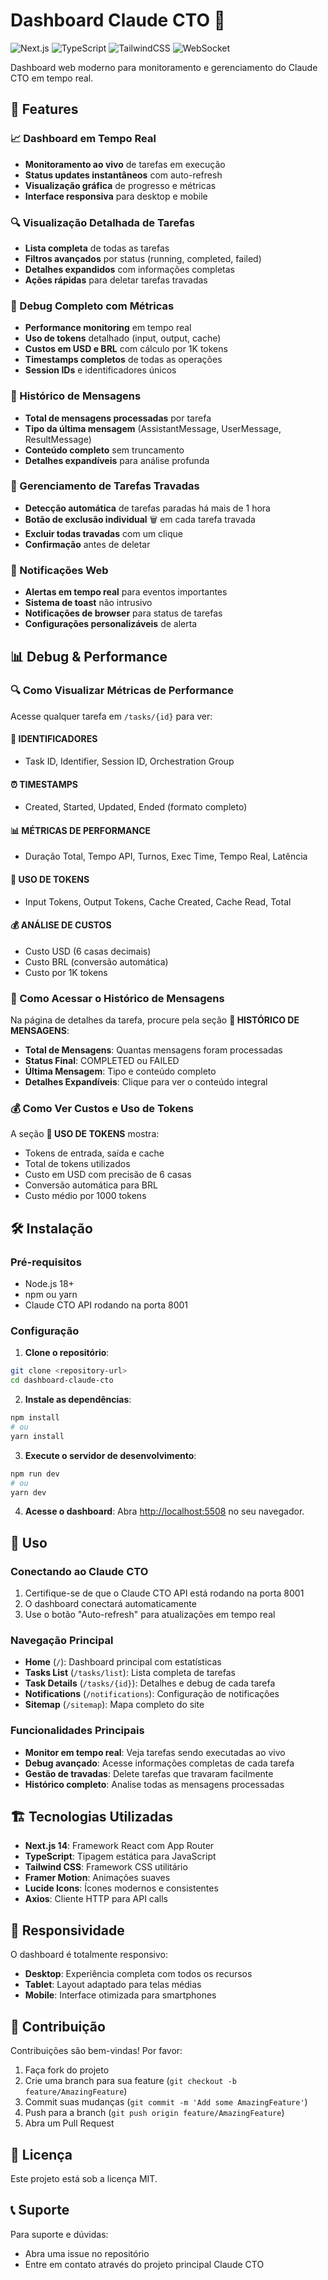 # Dashboard Claude CTO 🚀

![Next.js](https://img.shields.io/badge/Next.js-000000?style=for-the-badge&logo=next.js&logoColor=white)
![TypeScript](https://img.shields.io/badge/TypeScript-007ACC?style=for-the-badge&logo=typescript&logoColor=white)
![TailwindCSS](https://img.shields.io/badge/Tailwind_CSS-38B2AC?style=for-the-badge&logo=tailwind-css&logoColor=white)
![WebSocket](https://img.shields.io/badge/WebSocket-010101?style=for-the-badge&logo=socket.io&logoColor=white)

Dashboard web moderno para monitoramento e gerenciamento do Claude CTO em tempo real.

## 🚀 Features

### 📈 Dashboard em Tempo Real
- **Monitoramento ao vivo** de tarefas em execução
- **Status updates instantâneos** com auto-refresh
- **Visualização gráfica** de progresso e métricas
- **Interface responsiva** para desktop e mobile

### 🔍 Visualização Detalhada de Tarefas
- **Lista completa** de todas as tarefas
- **Filtros avançados** por status (running, completed, failed)
- **Detalhes expandidos** com informações completas
- **Ações rápidas** para deletar tarefas travadas

### 🐛 Debug Completo com Métricas
- **Performance monitoring** em tempo real
- **Uso de tokens** detalhado (input, output, cache)
- **Custos em USD e BRL** com cálculo por 1K tokens
- **Timestamps completos** de todas as operações
- **Session IDs** e identificadores únicos

### 📨 Histórico de Mensagens
- **Total de mensagens processadas** por tarefa
- **Tipo da última mensagem** (AssistantMessage, UserMessage, ResultMessage)
- **Conteúdo completo** sem truncamento
- **Detalhes expandíveis** para análise profunda

### 🚫 Gerenciamento de Tarefas Travadas
- **Detecção automática** de tarefas paradas há mais de 1 hora
- **Botão de exclusão individual** 🗑️ em cada tarefa travada
- **Excluir todas travadas** com um clique
- **Confirmação** antes de deletar

### 🔔 Notificações Web
- **Alertas em tempo real** para eventos importantes
- **Sistema de toast** não intrusivo
- **Notificações de browser** para status de tarefas
- **Configurações personalizáveis** de alerta

## 📊 Debug & Performance

### 🔍 Como Visualizar Métricas de Performance
Acesse qualquer tarefa em `/tasks/{id}` para ver:

#### 🔑 IDENTIFICADORES
- Task ID, Identifier, Session ID, Orchestration Group

#### ⏰ TIMESTAMPS
- Created, Started, Updated, Ended (formato completo)

#### 📊 MÉTRICAS DE PERFORMANCE
- Duração Total, Tempo API, Turnos, Exec Time, Tempo Real, Latência

#### 🎯 USO DE TOKENS
- Input Tokens, Output Tokens, Cache Created, Cache Read, Total

#### 💰 ANÁLISE DE CUSTOS
- Custo USD (6 casas decimais)
- Custo BRL (conversão automática)
- Custo por 1K tokens

### 📝 Como Acessar o Histórico de Mensagens
Na página de detalhes da tarefa, procure pela seção **📨 HISTÓRICO DE MENSAGENS**:

- **Total de Mensagens**: Quantas mensagens foram processadas
- **Status Final**: COMPLETED ou FAILED
- **Última Mensagem**: Tipo e conteúdo completo
- **Detalhes Expandíveis**: Clique para ver o conteúdo integral

### 💰 Como Ver Custos e Uso de Tokens
A seção **🎯 USO DE TOKENS** mostra:
- Tokens de entrada, saída e cache
- Total de tokens utilizados
- Custo em USD com precisão de 6 casas
- Conversão automática para BRL
- Custo médio por 1000 tokens

## 🛠️ Instalação

### Pré-requisitos
- Node.js 18+ 
- npm ou yarn
- Claude CTO API rodando na porta 8001

### Configuração

1. **Clone o repositório**:
```bash
git clone <repository-url>
cd dashboard-claude-cto
```

2. **Instale as dependências**:
```bash
npm install
# ou
yarn install
```

3. **Execute o servidor de desenvolvimento**:
```bash
npm run dev
# ou
yarn dev
```

4. **Acesse o dashboard**:
Abra [http://localhost:5508](http://localhost:5508) no seu navegador.

## 🚀 Uso

### Conectando ao Claude CTO
1. Certifique-se de que o Claude CTO API está rodando na porta 8001
2. O dashboard conectará automaticamente
3. Use o botão "Auto-refresh" para atualizações em tempo real

### Navegação Principal
- **Home** (`/`): Dashboard principal com estatísticas
- **Tasks List** (`/tasks/list`): Lista completa de tarefas
- **Task Details** (`/tasks/{id}`): Detalhes e debug de cada tarefa
- **Notifications** (`/notifications`): Configuração de notificações
- **Sitemap** (`/sitemap`): Mapa completo do site

### Funcionalidades Principais
- **Monitor em tempo real**: Veja tarefas sendo executadas ao vivo
- **Debug avançado**: Acesse informações completas de cada tarefa
- **Gestão de travadas**: Delete tarefas que travaram facilmente
- **Histórico completo**: Analise todas as mensagens processadas

## 🏗️ Tecnologias Utilizadas

- **Next.js 14**: Framework React com App Router
- **TypeScript**: Tipagem estática para JavaScript
- **Tailwind CSS**: Framework CSS utilitário
- **Framer Motion**: Animações suaves
- **Lucide Icons**: Ícones modernos e consistentes
- **Axios**: Cliente HTTP para API calls

## 📱 Responsividade

O dashboard é totalmente responsivo:
- **Desktop**: Experiência completa com todos os recursos
- **Tablet**: Layout adaptado para telas médias
- **Mobile**: Interface otimizada para smartphones

## 🤝 Contribuição

Contribuições são bem-vindas! Por favor:

1. Faça fork do projeto
2. Crie uma branch para sua feature (`git checkout -b feature/AmazingFeature`)
3. Commit suas mudanças (`git commit -m 'Add some AmazingFeature'`)
4. Push para a branch (`git push origin feature/AmazingFeature`)
5. Abra um Pull Request

## 📄 Licença

Este projeto está sob a licença MIT.

## 📞 Suporte

Para suporte e dúvidas:
- Abra uma issue no repositório
- Entre em contato através do projeto principal Claude CTO